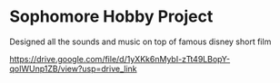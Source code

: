 # Sophomore Hobby Project

Designed all the sounds and music on top of famous disney short film

https://drive.google.com/file/d/1yXKk6nMybI-zTt49LBopY-qoIWUnp1ZB/view?usp=drive_link



